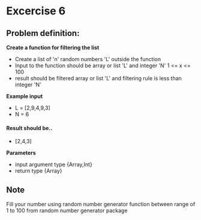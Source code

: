 # Excercise 6

## Problem definition:

**Create a function for filtering the list**
- Create a list of 'n' random numbers 'L' outside the function
- Input to the function should be array or list 'L' and integer 'N' 1 <= x <= 100
- result should be filtered array or list 'L' and filtering rule is less than integer 'N' 

**Example input**
- L = [2,9,4,9,3]
- N = 6

#### Result should be..
- [2,4,3]

**Parameters**
- input argument type {Array<Int>,Int}
- return type {Array<Int>}

## Note
Fill your number using random number generator function between range of 1 to 100 from random number generator package


